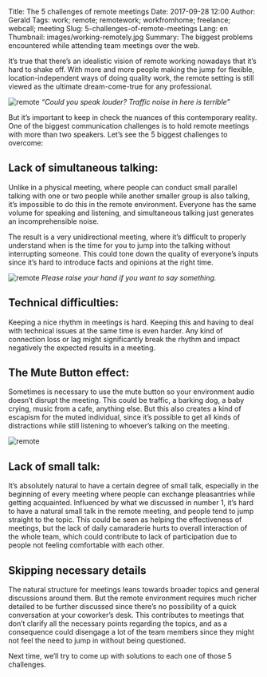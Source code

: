 Title: The 5 challenges of remote meetings
Date: 2017-09-28 12:00
Author: Gerald
Tags: work; remote; remotework; workfromhome; freelance; webcall; meeting
Slug: 5-challenges-of-remote-meetings
Lang: en
Thumbnail: images/working-remotely.jpg
Summary: The biggest problems encountered while attending team meetings over the web.

 
It’s true that there’s an idealistic vision of remote working nowadays that it’s hard to shake off. With more and more people making the jump for flexible, location-independent ways of doing quality work, the remote setting is still viewed as the ultimate dream-come-true for any professional.

![remote](/images/working-remotely.jpg)
_“Could you speak louder? Traffic noise in here is terrible”_

But it’s important to keep in check the nuances of this contemporary reality. One of the biggest communication challenges is to hold remote meetings with more than two speakers.
Let’s see the 5 biggest challenges to overcome:
 
## Lack of simultaneous talking:

Unlike in a physical meeting, where people can conduct small parallel talking with one or two people while another smaller group is also talking, it’s impossible to do this in the remote environment. Everyone has the same volume for speaking and listening, and simultaneous talking just generates an incomprehensible noise.

The result is a very unidirectional meeting, where it’s difficult to properly understand when is the time for you to jump into the talking without interrupting someone. This could tone down the quality of everyone’s inputs since it’s hard to introduce facts and opinions at the right time.
 
![remote](/images/family-1-1024x566.png) 
_Please raise your hand if you want to say something._

## Technical difficulties:

Keeping a nice rhythm in meetings is hard. Keeping this and having to deal with technical issues at the same time is even harder. Any kind of connection loss or lag might significantly break the rhythm and impact negatively the expected results in a meeting.

## The Mute Button effect:

Sometimes is necessary to use the mute button so your environment audio doesn’t disrupt the meeting. This could be traffic, a barking dog, a baby crying, music from a cafe, anything else. But this also creates a kind of escapism for the muted individual, since it’s possible to get all kinds of distractions while still listening to whoever’s talking on the meeting.

![remote](/images/work_from_home_jedi_council.jpg)
 
## Lack of small talk:

It’s absolutely natural to have a certain degree of small talk, especially in the beginning of every meeting where people can exchange pleasantries while getting acquainted. Influenced by what we discussed in number 1, it’s hard to have a natural small talk in the remote meeting, and people tend to jump straight to the topic. This could be seen as helping the effectiveness of meetings, but the lack of daily camaraderie hurts to overall interaction of the whole team, which could contribute to lack of participation due to people not feeling comfortable with each other.

## Skipping necessary details

The natural structure for meetings leans towards broader topics and general discussions around them. But the remote environment requires much richer detailed to be further discussed since there’s no possibility of a quick conversation at your coworker’s desk. This contributes to meetings that don’t clarify all the necessary points regarding the topics, and as a consequence could disengage a lot of the team members since they might not feel the need to jump in without being questioned.

Next time, we’ll try to come up with solutions to each one of those 5 challenges.

